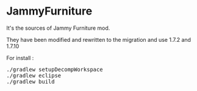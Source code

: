 JammyFurniture
==============

It's the sources of Jammy Furniture mod.

They have been modified and rewritten to the migration and use 1.7.2 and 1.7.10
 
 
For install :

<pre>
./gradlew setupDecompWorkspace
./gradlew eclipse
./gradlew build
</pre>
